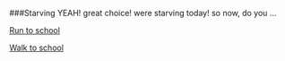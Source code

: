 ###Starving 
YEAH! great choice! were starving today! so now,  do you …

[Run to school](go-to-school.md)

[Walk to school](go-toschool.md)
